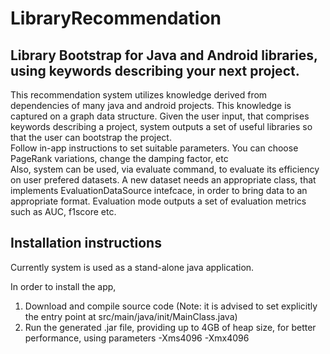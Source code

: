 # LibraryRecommendation

## Library Bootstrap for Java and Android libraries, using keywords describing your next project.

This recommendation system utilizes knowledge derived from dependencies of many java and android projects. 
This knowledge is captured on a graph data structure. Given the user input, that comprises keywords describing a project, 
system outputs a set of useful libraries so that the user can bootstrap the project.<br/>
Follow in-app instructions to set suitable parameters. You can choose PageRank variations, change the damping factor, etc<br/>
Also, system can be used, via evaluate command, to evaluate its efficiency on user prefered datasets. A new dataset needs an appropriate class, that implements EvaluationDataSource intefcace, in order to bring data to an appropriate format. Evaluation mode outputs a set of evaluation metrics such as AUC, f1score etc. 

## Installation instructions
Currently system is used as a stand-alone java application. 

In order to install the app, 
1. Download and compile source code 
   (Note: it is advised to set explicitly the entry point at src/main/java/init/MainClass.java)
2. Run the generated .jar file, providing up to 4GB of heap size, for better performance, using parameters -Xms4096 -Xmx4096
